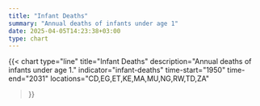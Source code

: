 ```yaml
---
title: "Infant Deaths"
summary: "Annual deaths of infants under age 1"
date: 2025-04-05T14:23:38+03:00
type: chart
---
```


{{< chart
    type="line"
    title="Infant Deaths"
    description="Annual deaths of infants under age 1."
    indicator="infant-deaths"
    time-start="1950"
    time-end="2031"
    locations="CD,EG,ET,KE,MA,MU,NG,RW,TD,ZA"
>}}
